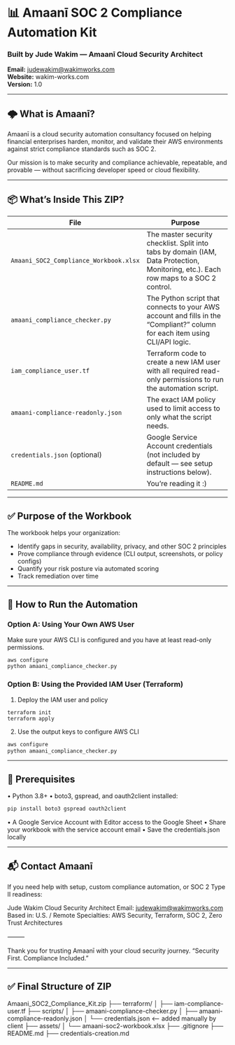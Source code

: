# 📊 Amaanī SOC 2 Compliance Automation Kit

### Built by Jude Wakim — Amaanī Cloud Security Architect  
**Email:** judewakim@wakimworks.com  
**Website:** wakim-works.com <br>
**Version:** 1.0

---

## 🌩️ What is Amaanī?

Amaanī is a cloud security automation consultancy focused on helping financial enterprises harden, monitor, and validate their AWS environments against strict compliance standards such as SOC 2.

Our mission is to make security and compliance achievable, repeatable, and provable — without sacrificing developer speed or cloud flexibility.

---

## 📦 What’s Inside This ZIP?

| File | Purpose |
|------|---------|
| `Amaani_SOC2_Compliance_Workbook.xlsx` | The master security checklist. Split into tabs by domain (IAM, Data Protection, Monitoring, etc.). Each row maps to a SOC 2 control. |
| `amaani_compliance_checker.py` | The Python script that connects to your AWS account and fills in the “Compliant?” column for each item using CLI/API logic. |
| `iam_compliance_user.tf` | Terraform code to create a new IAM user with all required read-only permissions to run the automation script. |
| `amaani-compliance-readonly.json` | The exact IAM policy used to limit access to only what the script needs. |
| `credentials.json` (optional) | Google Service Account credentials (not included by default — see setup instructions below). |
| `README.md` | You’re reading it :) |

---

## ✅ Purpose of the Workbook

The workbook helps your organization:
- Identify gaps in security, availability, privacy, and other SOC 2 principles
- Prove compliance through evidence (CLI output, screenshots, or policy configs)
- Quantify your risk posture via automated scoring
- Track remediation over time

---

## 🧪 How to Run the Automation

### Option A: Using Your Own AWS User
Make sure your AWS CLI is configured and you have at least read-only permissions.

```bash
aws configure
python amaani_compliance_checker.py
```

### Option B: Using the Provided IAM User (Terraform)
1. Deploy the IAM user and policy
```hcl 
terraform init
terraform apply
```

2. Use the output keys to configure AWS CLI

```bash
aws configure
python amaani_compliance_checker.py
```

---

## 🧰 Prerequisites
•	Python 3.8+
•	boto3, gspread, and oauth2client installed:

```bash
pip install boto3 gspread oauth2client
```

•	A Google Service Account with Editor access to the Google Sheet
•	Share your workbook with the service account email
•	Save the credentials.json locally

---

## 📬 Contact Amaanī
If you need help with setup, custom compliance automation, or SOC 2 Type II readiness:

Jude Wakim
Cloud Security Architect
Email: judewakim@wakimworks.com
Based in: U.S. / Remote
Specialties: AWS Security, Terraform, SOC 2, Zero Trust Architectures

⸻

Thank you for trusting Amaanī with your cloud security journey.
“Security First. Compliance Included.”

---

## ✅ Final Structure of ZIP

Amaani_SOC2_Compliance_Kit.zip
├── terraform/
│   ├── iam-compliance-user.tf
├── scripts/
│   ├── amaani-compliance-checker.py
│   ├── amaani-compliance-readonly.json
│   └── credentials.json  <-- added manually by client
├── assets/
│   └── amaani-soc2-workbook.xlsx
├── .gitignore
├── README.md
├── credentials-creation.md



